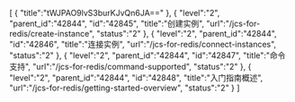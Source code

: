 [
	{
		"title":"tWJPAO9lvS3burKJvQn6JA=="
	},
	{
		"level":"2",
		"parent_id":"42844",
		"id":"42845",
		"title":"创建实例",
		"url":"/jcs-for-redis/create-instance",
		"status":"2"
	},
	{
		"level":"2",
		"parent_id":"42844",
		"id":"42846",
		"title":"连接实例",
		"url":"/jcs-for-redis/connect-instances",
		"status":"2"
	},
	{
		"level":"2",
		"parent_id":"42844",
		"id":"42847",
		"title":"命令支持",
		"url":"/jcs-for-redis/command-supported",
		"status":"2"
	},
	{
		"level":"2",
		"parent_id":"42844",
		"id":"42848",
		"title":"入门指南概述",
		"url":"/jcs-for-redis/getting-started-overview",
		"status":"2"
	}
]
